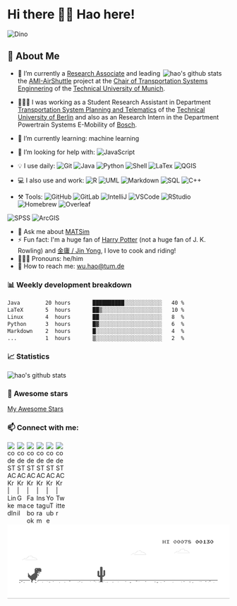 <!--
可以添加注释
**haowuintub/haowuintub** is a ✨ _special_ ✨ repository because its `README.md` (this file) appears on your GitHub profile.
-->




# Hi there 👋🏻 Hao here!

![Dino](https://encrypted-tbn0.gstatic.com/images?q=tbn:ANd9GcStCYp3vnzkvzqsj4j262eNBKawYURdjQlxhBbPf1B921p7o0P_2Kpn_EBg0MHvwaaEq8E&usqp=CAU)

## 👻 About Me

<img align="right" alt="hao's github stats" width="30%" src="https://github-readme-stats.vercel.app/api/top-langs/?username=haowuintub&theme=light&hide_langs_below=1" />


- 🏫 I’m currently a [Research Associate](https://www.mos.ed.tum.de/en/vvs/staff/hao-wu/) and leading the [AMI-AirShuttle](https://www.mos.ed.tum.de/en/vvs/research/projects/ami-airshuttle/) project at the [Chair of Transportation Systems Enginnering](https://www.mos.ed.tum.de/en/vvs/home/) of the [Technical University of Munich](https://www.tum.de/en/).
- 👨🏻‍💻 I was working as a Student Research Assistant in Department [Transportation System Planning and Telematics](https://www.vsp.tu-berlin.de/menue/aktuelles/parameter/en/?no_cache=1) of the [Technical University of Berlin](https://www.tu.berlin/en/) and also as an Research Intern in the Department Powertrain Systems E-Mobility of [Bosch](https://www.bosch.de/).

- 🌱 I’m currently learning: machine learning

- 🤔 I’m looking for help with: ![JavaScript](https://img.shields.io/badge/-JavaScript-black?style=plastic&logo=javascript)

- 💡 I use daily: 
![Git](https://img.shields.io/badge/-Git-black?style=plastic&logo=git)
![Java](https://img.shields.io/badge/-java-3f4441?style=plastic&logo=java)
![Python](https://img.shields.io/badge/-Python-8fcfd1?style=plastic&logo=Python)
![Shell](https://img.shields.io/badge/-Shell-blasck?style=plastic&logo=Shell)
![LaTex](https://img.shields.io/badge/-LaTex-black?style=plastic&logo=latex)
![QGIS](https://img.shields.io/badge/-QGIS-black?style=plastic&logo=qgis)

- 💻 I also use and work:
![R](https://img.shields.io/badge/-R-3f4441?style=plastic&logo=r)
![UML](https://img.shields.io/badge/-UML-3f4441?style=plastic&logo=uml)
![Markdown](https://img.shields.io/badge/-Markdown-black?style=plastic&logo=markdown)
![SQL](https://img.shields.io/badge/-SQL-3f4441?style=plastic&logo=sql)
![C++](https://img.shields.io/badge/-C++-00599C?style=plastic&logo=c)

- :hammer_and_pick: Tools: 
![GitHub](https://img.shields.io/badge/-GitHub-181717?style=plastic&logo=github)
![GitLab](https://img.shields.io/badge/-GitLab-FCA121?style=plastic&logo=gitlab) 
![IntelliJ](https://img.shields.io/badge/-IntelliJ-black?style=plastic&logo=jetbrains)
![VSCode](https://img.shields.io/badge/-VScode-black?style=plastic&logo=vscode)
![RStudio](https://img.shields.io/badge/-RStudio-black?style=plastic&logo=rstudio)
![Homebrew](https://img.shields.io/badge/-Homebrew-black?style=plastic&logo=homebrew)
![Overleaf](https://img.shields.io/badge/-Overleaf-black?style=plastic&logo=overleaf)

![SPSS](https://img.shields.io/badge/-SPSS-black?style=plastic&logo=spss)
![ArcGIS](https://img.shields.io/badge/-ArcGIS-3f4441?style=plastic&logo=arcgis)

- 💬 Ask me about [MATSim](https://www.matsim.org/)
- ⚡ Fun fact: I'm a huge fan of [Harry Potter](https://www.wizardingworld.com/) (not a huge fan of J. K. Rowling) and [金庸 / Jin Yong](https://en.wikipedia.org/wiki/Jin_Yong), I love to cook and riding!
- 👱🏻‍♂️ Pronouns: he/him
- 📮 How to reach me: wu.hao@tum.de
<!--  
- 👯 I’m looking to collaborate on ...
-->




### :bar_chart: Weekly development breakdown

<!--START_SECTION:waka-->
```text
Java        20 hours       ██████████░░░░░░░░░░░░   40 % 
LaTeX       5  hours       ██▒░░░░░░░░░░░░░░░░░░░   10 % 
Linux       4  hours       ██░░░░░░░░░░░░░░░░░░░░   8  % 
Python      3  hours       █▓░░░░░░░░░░░░░░░░░░░░   6  % 
Markdown    2  hours       █░░░░░░░░░░░░░░░░░░░░░   4  % 
...         1  hours       ▒░░░░░░░░░░░░░░░░░░░░░   2  % 
```
<!--END_SECTION:waka-->


### 📈 Statistics
<img align="center" width="50%" alt="hao's github stats" src="https://github-readme-stats.vercel.app/api?username=haowuintub&show_icons=true">
<!--
![](https://github-readme-stats.vercel.app/api?username=haowuintub&show_icons=true)
![](https://github-readme-stats.vercel.app/api?username=haowuintub&theme=dark&show_icons=true)
-->


### :star2: Awesome stars

[My Awesome Stars](AWESOME-STARS.md)


<!--
### 🎧 Spotify Playing
[<img src="https://now-playing-codestackr.vercel.app/api/spotify-playing" alt="codeSTACKr Spotify Playing" width="350" />](https://open.spotify.com/playlist/0yaAaoTWYSyXRZPj8ulGQo?si=fzLcqf7jSqSfPGrGx_Rjow)
-->


### 📫 Connect with me:
[<img align="left" alt="codeSTACKr | LinkedIn" width="22px" src="https://cdn.jsdelivr.net/npm/simple-icons@v3/icons/linkedin.svg" />][linkedin]
[<img align="left" alt="codeSTACKr | Gmail" width="22px" src="https://cdn.jsdelivr.net/npm/simple-icons@v3/icons/gmail.svg" />][gmail]
[<img align="left" alt="codeSTACKr | Facebook" width="22px" src="https://cdn.jsdelivr.net/npm/simple-icons@v3/icons/facebook.svg" />][facebook]

[<img align="left" alt="codeSTACKr | Instagram" width="22px" src="https://cdn.jsdelivr.net/npm/simple-icons@v3/icons/instagram.svg" />][instagram]
[<img align="left" alt="codeSTACKr | YouTube" width="22px" src="https://cdn.jsdelivr.net/npm/simple-icons@v3/icons/youtube.svg" />][youtube]
[<img align="left" alt="codeSTACKr | Twitter" width="22px" src="https://cdn.jsdelivr.net/npm/simple-icons@v3/icons/twitter.svg" />][twitter]


[linkedin]: https://www.linkedin.com/in/hao-wu-a467ba184/
[gmail]: mailto:britishpatient@gmail.com
[facebook]: https://www.facebook.com/profile.php?id=100006905951756/

[instagram]: https://instagram.com/
[youtube]: https://youtube.com/
[twitter]: https://twitter.com/

<br />




<!-- 
[![Linkedin Badge](https://img.shields.io/badge/-HaoWu-blue?style=plastic&logo=Linkedin&logoColor=white&link=https://www.linkedin.com/in/moshfiqrony/)](https://www.linkedin.com/in/hao-wu-a467ba184/)
[![Facebook Badge](https://img.shields.io/badge/-HaoWu-blue?style=plastic&logo=Facebook&logoColor=white&link=https://www.facebook.com/profile.php?id=100006905951756/)](https://www.facebook.com/profile.php?id=100006905951756/)
[![Gmail Badge](https://img.shields.io/badge/-britishpatient@gmail.com-c14438?style=plastic&logo=Gmail&logoColor=white&link=mailto:britishpatient@gmail.com)](mailto:britishpatient@gmail.com)

<!-- 
[![Twitter Badge](https://img.shields.io/badge/-moshfiqrony-blue?style=plastic&logo=Twitter&logoColor=white&link=https://twitter.com/moshfiqrony/)](https://twitter.com/moshfiqrony/)
[![Youtube Badge](https://img.shields.io/badge/-ProgSoft%20MR-darkred?style=plastic&logo=youtube&logoColor=white&link=https://www.youtube.com/channel/UCZz07tLC8RqmCxc5nDGs9Xw)](https://www.youtube.com/channel/UCZz07tLC8RqmCxc5nDGs9Xw)
[![Instagram Badge](https://img.shields.io/badge/-moshfiqrony-purple?style=plastic&logo=instagram&logoColor=white&link=https://instagram.com/moshfiqrony/)](https://instagram.com/moshfiqrony)
-->




![Dino](https://raw.githubusercontent.com/praveenscience/praveenscience/master/dino.gif)
